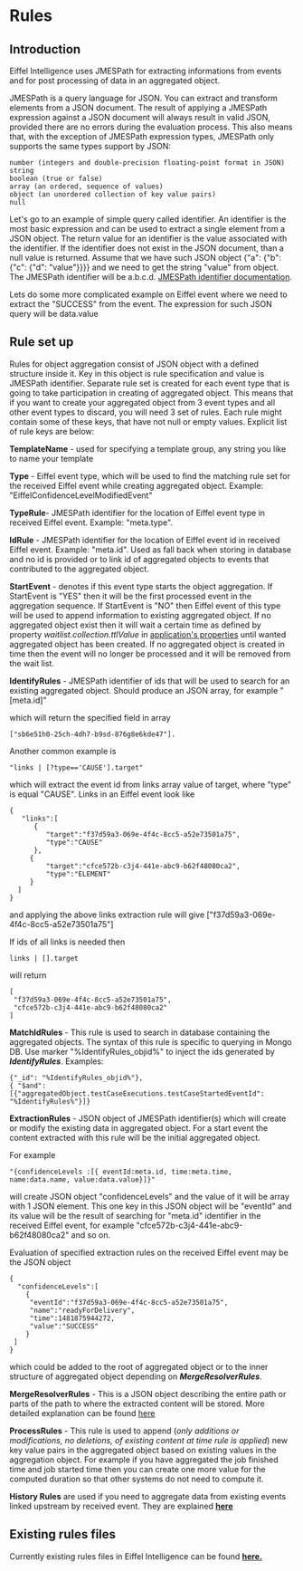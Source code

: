 # Rules

## Introduction
Eiffel Intelligence uses JMESPath for extracting informations from events and 
for post processing of data in an aggregated object.

JMESPath is a query language for JSON. You can extract and transform elements 
from a JSON document. The result of applying a JMESPath expression against a 
JSON document will always result in valid JSON, provided there are no errors 
during the evaluation process. This also means that, with the exception of 
JMESPath expression types, JMESPath only supports the same types support by 
JSON:

    number (integers and double-precision floating-point format in JSON)
    string
    boolean (true or false)
    array (an ordered, sequence of values)
    object (an unordered collection of key value pairs)
    null

Let's go to an example of simple query called identifier. An identifier is the 
most basic expression and can be used to extract a single element from a JSON 
object. The return value for an identifier is the value associated with the 
identifier. If the identifier does not exist in the JSON document, than a null 
value is returned. Assume that we have such JSON object 
{"a": {"b": {"c": {"d": "value"}}}} and we need to get the string "value" from 
object. The JMESPath identifier will be a.b.c.d. [JMESPath identifier documentation](http://jmespath.org/specification.html#identifiers).

Lets do some more complicated example on Eiffel event where we need to extract 
the "SUCCESS" from the event. The expression for such JSON query will be 
data.value

## Rule set up

Rules for object aggregation consist of JSON object with a defined structure 
inside it. Key in this object is rule specification and value is JMESPath 
identifier. Separate rule set is created for each event type that is going to 
take participation in creating of aggregated object. This means that if you 
want to create your aggregated object from 3 event types and all other event 
types to discard, you will need 3 set of rules. Each rule might contain some of 
these keys, that have not null or empty values. Explicit list of rule keys are 
below:

**TemplateName** - used for specifying a template group, any string you like to 
name your template

**Type** - Eiffel event type, which will be used to find the matching rule set 
for the received Eiffel event while creating aggregated object. Example: 
"EiffelConfidenceLevelModifiedEvent"

**TypeRule**- JMESPath identifier for the location of Eiffel event type in 
received Eiffel event. Example: "meta.type".

**IdRule** - JMESPath identifier for the location of Eiffel event id in 
received Eiffel event. Example: "meta.id". Used as fall back when storing in 
database and no id is provided or to link id of aggregated objects to events 
that contributed to the aggregated object.

**StartEvent** - denotes if this event type starts the object aggregation. If 
StartEvent is "YES" then it will be the first processed event in the aggregation 
sequence. If StartEvent is "NO" then Eiffel event of this type will be used to 
append information to existing aggregated object. If no aggregated object exist 
then it will wait a certain time as defined by property
 _waitlist.collection.ttlValue_ in [application's properties](https://github.com/Ericsson/eiffel-intelligence/blob/master/src/main/resources/application.properties) 
 until wanted aggregated object has been created. If no aggregated object is 
 created in time then the event will no longer be processed and it will be 
 removed from the wait list.

**IdentifyRules** - JMESPath identifier of ids that will be used to search for 
an existing aggregated object. Should produce an JSON array, for example 
    "[meta.id]" 

which will return the specified field in array 

    ["sb6e51h0-25ch-4dh7-b9sd-876g8e6kde47"]. 

Another common example is 

    "links | [?type=='CAUSE'].target"

 which will extract the event id from links array value of target, where "type" 
 is equal "CAUSE". Links in an Eiffel event look like 

    {
       "links":[
          {
             "target":"f37d59a3-069e-4f4c-8cc5-a52e73501a75",
             "type":"CAUSE"
          },
         {
             "target":"cfce572b-c3j4-441e-abc9-b62f48080ca2",
             "type":"ELEMENT"
         }
      ]
    }

and applying the above links extraction rule will give ["f37d59a3-069e-4f4c-8cc5-a52e73501a75"]

If ids of all links is needed then
   
    links | [].target

will return
 
    [
     "f37d59a3-069e-4f4c-8cc5-a52e73501a75",
     "cfce572b-c3j4-441e-abc9-b62f48080ca2"
    ]

**MatchIdRules** - This rule is used to search in database containing the 
aggregated objects. The syntax of this rule is specific to querying in Mongo DB. 
Use marker "%IdentifyRules_objid%" to inject the ids generated by 
**_IdentifyRules_**. Examples: 

    {"_id": "%IdentifyRules_objid%"}, 
    { "$and": [{"aggregatedObject.testCaseExecutions.testCaseStartedEventId": "%IdentifyRules%"}]}

**ExtractionRules** - JSON object of JMESPath identifier(s) which will create 
or modify the existing data in aggregated object. For a start event the content 
extracted with this rule will be the initial aggregated object. 

For example 

    "{confidenceLevels :[{ eventId:meta.id, time:meta.time, name:data.name, value:data.value}]}" 

will create JSON object "confidenceLevels" and the value of it will be array 
with 1 JSON element. This one key in this JSON object will be "eventId" and its 
value will be the result of searching for "meta.id" identifier in the received 
Eiffel event, for example "cfce572b-c3j4-441e-abc9-b62f48080ca2" and so on. 

Evaluation of specified extraction rules on the received Eiffel event may be 
the JSON object 

    {
      "confidenceLevels":[
        {
         "eventId":"f37d59a3-069e-4f4c-8cc5-a52e73501a75",
         "name":"readyForDelivery",
         "time":1481875944272,
         "value":"SUCCESS"
        }
     ]
    } 

which could be added to the root of aggregated object or to the inner structure 
of aggregated object depending on **_MergeResolverRules_**.

**MergeResolverRules** - This is a JSON object describing the entire path or 
parts of the path to where the extracted content will be stored. More detailed 
explanation can be found [here](./MergeResolverRules.md)

**ProcessRules** - This rule is used to append (_only additions or modifications, 
no deletions, of existing content at time rule is applied_) new key value pairs 
in the aggregated object based on existing values in the aggregation object. 
For example if you have aggregated the job finished time and job started time 
then you can create one more value for the computed duration so that other 
systems do not need to compute it.

**History Rules** are used if you need to aggregate data from existing events 
linked upstream by received event. They are explained [**here**](./History-rules.md)

## Existing rules files

Currently existing rules files in Eiffel Intelligence can be found [**here.**](https://github.com/Ericsson/eiffel-intelligence/tree/master/src/main/resources)
